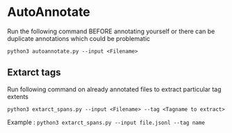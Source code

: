 # AutoAnnotate
Run the following command BEFORE annotating yourself or there can be duplicate annotations which could be problematic

`python3 autoannotate.py --input <Filename>`


## Extarct tags

Run following command on already annotated files to extract particular tag extents

`python3 extarct_spans.py --input <Filename> --tag <Tagname to extract>`

Example : `python3 extarct_spans.py --input file.jsonl --tag name`